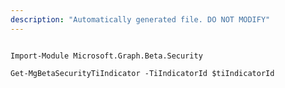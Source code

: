 ```yaml
---
description: "Automatically generated file. DO NOT MODIFY"
---
```


```powershellv2

Import-Module Microsoft.Graph.Beta.Security

Get-MgBetaSecurityTiIndicator -TiIndicatorId $tiIndicatorId

```